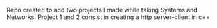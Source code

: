 Repo created to add two projects I made while taking Systems and Networks. Project 1 and 2 consist in creating a http server-client in c++
